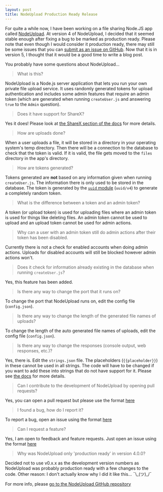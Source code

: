 ```yaml
---
layout: post
title: NodeUpload Production Ready Release
---
```

For quite a while now, I have been working on a file sharing Node.JS app called [NodeUpload](https://ndt3.ml/r/nodeupload). At version 4 of NodeUpload, I decided that it seemed stable enough after fixing a bug to be marked as production ready. Please note that even though I would consider it production ready, there may still be some issues that you can [submit as an issue on GitHub](https://github.com/NdT3Development/NodeUpload/issues). Now that it is in version 5, I thought that it would be a good time to write a blog post.

You probably have some questions about NodeUpload...

> What is this?

   NodeUpload is a Node.js server application that lets you run your own private file upload service. It uses randomly generated tokens for upload authentication and includes some admin features that require an admin token (which are generated when running  `createUser.js` and answering `true` to the `Admin` question).

> Does it have support for ShareX?

   Yes it does! Please look at [the ShareX section of the docs](https://nodeupload.ndt3.ml/#sharex-configuration) for more details.

> How are uploads done?

   When a user uploads a file, it will be stored in a directory in    your operating system's temp directory. Then there will be a connection to the database to check that the token is valid. If it is valid, the file gets moved to the `files` directory in the app's directory.

> How are tokens generated?

   Tokens generated are **not** based on any information given when running `createUser.js`. The information there is only used to be stored in the database. The token is generated by the [`uuid` module](https://www.npmjs.com/package/uuid) (`uuid/v4`) to generate a completely random token.

> What is the difference between a token and an admin token?

   A token (or upload token) is used for uploading files where an admin token is used for things like deleting files. An admin token cannot be used to upload and an upload token cannot be used for admin actions.

> Why can a user with an admin token still do admin actions after their token has been disabled.

   Currently there is not a check for enabled accounts when doing admin actions. Uploads for disabled accounts will still be blocked however admin actions won't.

> Does it check for information already existing in the database when running `createUser.js`?

   Yes, this feature has been added.

> Is there any way to change the port that it runs on?

   To change the port that NodeUpload runs on, edit the config file (`config.json`).

> Is there any way to change the length of the generated file names of uploads?
   
   To change the length of the auto generated file names of uploads, edit the config file (`config.json`).

> Is there any way to change the responses (console output, web responses, etc.)?

   Yes, there is. Edit the `strings.json` file. The placeholders (`{{placeholder}}`) in these cannot be used in all strings. The code will have to be changed if you want to add these into strings that do not have support for it. Please see [the docs](https://nodeupload.ndt3.ml) for more details.

> Can I contribute to the development of NodeUpload by opening pull requests?
   
   Yes, you can open a pull request but please use the format [here](https://github.com/NdT3Development/nodeupload/blob/master/PULL_REQUESTS.md)

> I found a bug, how do I report it?

   To report a bug, open an issue using the format [here](https://github.com/NdT3Development/nodeupload/blob/master/BUGS.md)

> Can I request a feature?

   Yes, I am open to feedback and feature requests. Just open an issue using the format [here](https://github.com/NdT3Development/nodeupload/blob/master/FEATURE_REQUESTS.md)

> Why was NodeUpload only 'production ready' in version 4.0.0?

   Decided not to use v0.x.x as the development version numbers as NodeUpload was probably production ready with a few changes to the code. Other reason: I don't actually know why I did it like this... ¯\\\_(ツ)\_/¯



For more info, please [go to the NodeUpload GitHub repository](https://ndt3.ml/r/nodeupload)



